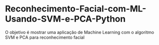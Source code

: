 # Reconhecimento-Facial-com-ML-Usando-SVM-e-PCA-Python
 O objetivo é mostrar uma aplicação de Machine Learning com o algoritmo SVM e PCA para reconhecimento facial
